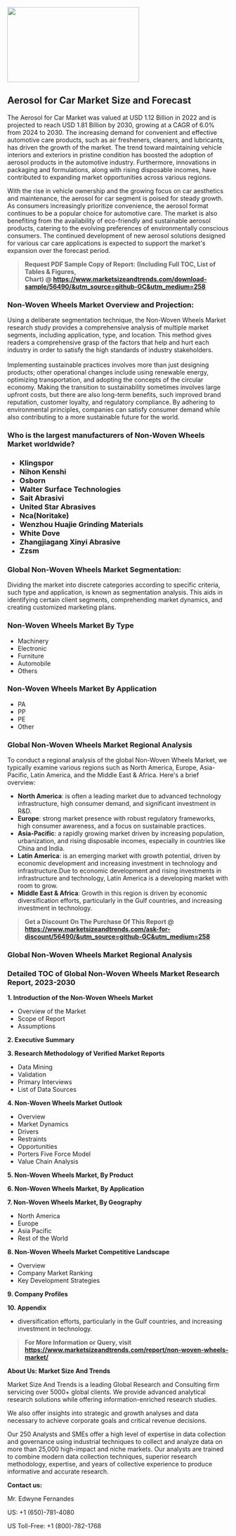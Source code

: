 <p><img class="alignnone size-medium wp-image-20088" src="https://ffe5etoiles.com/wp-content/uploads/2024/12/MST1-300x171.png" alt="" width="300" height="171" /></p><h2>Aerosol for Car Market Size and Forecast</h2><p>The Aerosol for Car Market was valued at USD 1.12 Billion in 2022 and is projected to reach USD 1.81 Billion by 2030, growing at a CAGR of 6.0% from 2024 to 2030. The increasing demand for convenient and effective automotive care products, such as air fresheners, cleaners, and lubricants, has driven the growth of the market. The trend toward maintaining vehicle interiors and exteriors in pristine condition has boosted the adoption of aerosol products in the automotive industry. Furthermore, innovations in packaging and formulations, along with rising disposable incomes, have contributed to expanding market opportunities across various regions.</p><p>With the rise in vehicle ownership and the growing focus on car aesthetics and maintenance, the aerosol for car segment is poised for steady growth. As consumers increasingly prioritize convenience, the aerosol format continues to be a popular choice for automotive care. The market is also benefiting from the availability of eco-friendly and sustainable aerosol products, catering to the evolving preferences of environmentally conscious consumers. The continued development of new aerosol solutions designed for various car care applications is expected to support the market's expansion over the forecast period.</p></p><blockquote id="" class=""><strong>Request PDF Sample Copy of Report: (Including Full TOC, List of Tables &amp; Figures, Chart)&nbsp;@&nbsp;<strong><a href="https://www.marketsizeandtrends.com/download-sample/56490/&utm_source=github-GC&utm_medium=258" target="_blank">https://www.marketsizeandtrends.com/download-sample/56490/&utm_source=github-GC&utm_medium=258</a></strong></strong></blockquote><h3 id="" class="">Non-Woven Wheels Market&nbsp;Overview and Projection:</h3><p id="" class="">Using a deliberate segmentation technique, the Non-Woven Wheels Market research study provides a comprehensive analysis of multiple market segments, including application, type, and location. This method gives readers a comprehensive grasp of the factors that help and hurt each industry in order to satisfy the high standards of industry stakeholders. <br /> <br />Implementing sustainable practices involves more than just designing products; other operational changes include using renewable energy, optimizing transportation, and adopting the concepts of the circular economy. Making the transition to sustainability sometimes involves large upfront costs, but there are also long-term benefits, such improved brand reputation, customer loyalty, and regulatory compliance. By adhering to environmental principles, companies can satisfy consumer demand while also contributing to a more sustainable future for the world.</p><h3 id="" class="">Who is the largest manufacturers of&nbsp;Non-Woven Wheels Market worldwide?</h3><h3 class=""><p><ul><li>Klingspor </li><li> Nihon Kenshi </li><li> Osborn </li><li> Walter Surface Technologies </li><li> Sait Abrasivi </li><li> United Star Abrasives </li><li> Nca(Noritake) </li><li> Wenzhou Huajie Grinding Materials </li><li> White Dove </li><li> Zhangjiagang Xinyi Abrasive </li><li> Zzsm</li></ul></p></h3><h3 id="" class="">Global&nbsp;Non-Woven Wheels Market Segmentation:</h3><p id="" class="">Dividing the market into discrete categories according to specific criteria, such type and application, is known as segmentation analysis. This aids in identifying certain client segments, comprehending market dynamics, and creating customized marketing plans.</p><h3 id="" class="">Non-Woven Wheels Market&nbsp;By Type</h3><p><p><ul><li>Machinery </li><li> Electronic </li><li> Furniture </li><li> Automobile </li><li> Others</p></li></ul></p></p><h3 id="" class="">Non-Woven Wheels Market&nbsp;By Application</h3><p class=""><p><ul><li>PA </li><li> PP </li><li> PE </li><li> Other</li></ul></p></p><h3 id="" class="">Global Non-Woven Wheels Market Regional Analysis</h3><p id="" class="">To conduct a regional analysis of the global Non-Woven Wheels Market, we typically examine various regions such as North America, Europe, Asia-Pacific, Latin America, and the Middle East &amp; Africa. Here's a brief overview:</p><ul><li><strong>North America</strong>: is often a leading market due to advanced technology infrastructure, high consumer demand, and significant investment in R&amp;D.</li><li><strong>Europe</strong>: strong market presence with robust regulatory frameworks, high consumer awareness, and a focus on sustainable practices.</li><li><strong>Asia-Pacific</strong>: a rapidly growing market driven by increasing population, urbanization, and rising disposable incomes, especially in countries like China and India.</li><li><strong>Latin America</strong>: is an emerging market with growth potential, driven by economic development and increasing investment in technology and infrastructure.Due to economic development and rising investments in infrastructure and technology, Latin America is a developing market with room to grow.</li><li><strong>Middle East &amp; Africa</strong>: Growth in this region is driven by economic diversification efforts, particularly in the Gulf countries, and increasing investment in technology.</li></ul><blockquote id="" class=""><strong>Get a Discount On The Purchase Of This Report @ <strong><a href="https://www.marketsizeandtrends.com/ask-for-discount/56490/&utm_source=github-GC&utm_medium=258" target="_blank">https://www.marketsizeandtrends.com/ask-for-discount/56490/&utm_source=github-GC&utm_medium=258</a></strong></strong></blockquote><h3 id="" class="">Global Non-Woven Wheels Market Regional Analysis</h3><h3 id="" class="">Detailed TOC of Global Non-Woven Wheels Market Research Report, 2023-2030</h3><p id="" class=""><strong>1. Introduction of the Non-Woven Wheels Market</strong></p><ul><li>Overview of the Market</li><li>Scope of Report</li><li>Assumptions</li></ul><p id="" class=""><strong>2. Executive Summary</strong></p><p id="" class=""><strong>3. Research Methodology of Verified Market Reports</strong></p><ul><li>Data Mining</li><li>Validation</li><li>Primary Interviews</li><li>List of Data Sources</li></ul><p id="" class=""><strong>4. Non-Woven Wheels Market Outlook</strong></p><ul><li>Overview</li><li>Market Dynamics</li><li>Drivers</li><li>Restraints</li><li>Opportunities</li><li>Porters Five Force Model</li><li>Value Chain Analysis</li></ul><p id="" class=""><strong>5. Non-Woven Wheels Market, By Product</strong></p><p id="" class=""><strong>6. Non-Woven Wheels Market, By Application</strong></p><p id="" class=""><strong>7. Non-Woven Wheels Market, By Geography</strong></p><ul><li>North America</li><li>Europe</li><li>Asia Pacific</li><li>Rest of the World</li></ul><p id="" class=""><strong>8. Non-Woven Wheels Market Competitive Landscape</strong></p><ul><li>Overview</li><li>Company Market Ranking</li><li>Key Development Strategies</li></ul><p id="" class=""><strong>9. Company Profiles</strong></p><p id="" class=""><strong>10. Appendix</strong></p><ul><li>diversification efforts, particularly in the Gulf countries, and increasing investment in technology.</li></ul><blockquote id="" class=""><strong>For More Information or Query, visit <strong><strong><a href="https://www.marketsizeandtrends.com/report/non-woven-wheels-market/" target="_blank">https://www.marketsizeandtrends.com/report/non-woven-wheels-market/</a></strong></strong></strong></blockquote><p id="" class=""><strong>About Us: Market Size And Trends</strong></p><p id="" class="">Market Size And Trends is a leading Global Research and Consulting firm servicing over 5000+ global clients. We provide advanced analytical research solutions while offering information-enriched research studies.</p><p id="" class="">We also offer insights into strategic and growth analyses and data necessary to achieve corporate goals and critical revenue decisions.</p><p id="" class="">Our 250 Analysts and SMEs offer a high level of expertise in data collection and governance using industrial techniques to collect and analyze data on more than 25,000 high-impact and niche markets. Our analysts are trained to combine modern data collection techniques, superior research methodology, expertise, and years of collective experience to produce informative and accurate research.</p><p id="" class=""><strong>Contact us:</strong></p><p id="" class="">Mr. Edwyne Fernandes</p><p id="" class="">US: +1 (650)-781-4080</p><p id="" class="">US Toll-Free: +1 (800)-782-1768</p>
